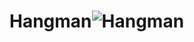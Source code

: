 # Hangman![Hangman](https://github.com/mehakbagga/Hangman/assets/65867398/ffaba0f2-cc40-45fb-93cb-6105982283ba)
